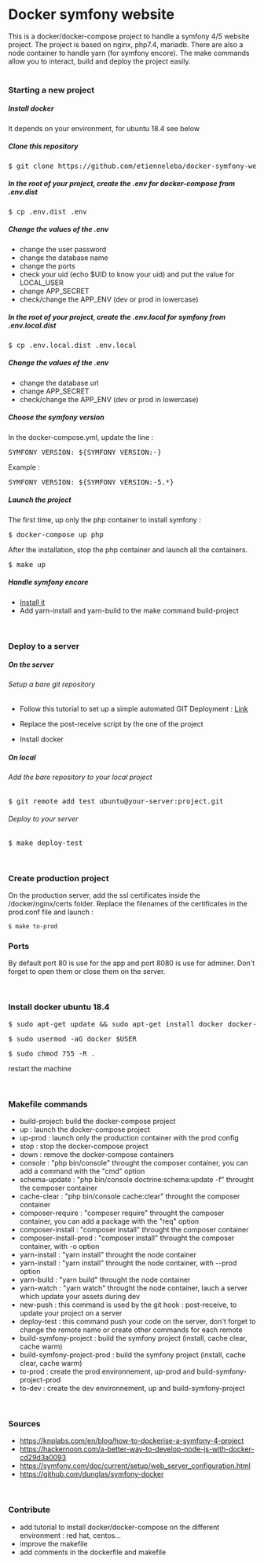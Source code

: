 # Docker symfony website

This is a docker/docker-compose project to handle a symfony 4/5 website project. The project is based on nginx, php7.4, mariadb. There are also a node container to handle yarn (for symfony encore). The make commands allow you to interact, build and deploy the project easily.  
<br>

### Starting a new project

##### Install docker

It depends on your environment, for ubuntu 18.4 see below

##### Clone this repository

<pre>$ git clone https://github.com/etienneleba/docker-symfony-website.git new-project-name</pre>

##### In the root of your project, create the .env for docker-compose from .env.dist

<pre>$ cp .env.dist .env</pre>

##### Change the values of the .env

- change the user password
- change the database name
- change the ports
- check your uid (echo \$UID to know your uid) and put the value for LOCAL_USER
- change APP_SECRET
- check/change the APP_ENV (dev or prod in lowercase)

##### In the root of your project, create the .env.local for symfony from .env.local.dist

<pre>$ cp .env.local.dist .env.local</pre>

##### Change the values of the .env

- change the database url
- change APP_SECRET
- check/change the APP_ENV (dev or prod in lowercase)

##### Choose the symfony version

In the docker-compose.yml, update the line :

<pre>SYMFONY_VERSION: ${SYMFONY_VERSION:-}</pre>

Example :

<pre>SYMFONY_VERSION: ${SYMFONY_VERSION:-5.*}</pre>

##### Launch the project

The first time, up only the php container to install symfony :

<pre>$ docker-compose up php</pre>

After the installation, stop the php container and launch all the containers.

<pre>$ make up</pre>

##### Handle symfony encore

- [Install it](https://symfony.com/doc/current/frontend/encore/installation.html)
- Add yarn-install and yarn-build to the make command build-project

<br>

### Deploy to a server

##### On the server

###### Setup a bare git repository

- Follow this tutorial to set up a simple automated GIT Deployment : [Link](https://gist.github.com/noelboss/3fe13927025b89757f8fb12e9066f2fa#file-post-receive)

- Replace the post-receive script by the one of the project

- Install docker

##### On local

###### Add the bare repository to your local project

<pre>$ git remote add test ubuntu@your-server:project.git</pre>

###### Deploy to your server

<pre>$ make deploy-test</pre>

<br>

### Create production project

On the production server, add the ssl certificates inside the /docker/nginx/certs folder. Replace the filenames of the certificates in the prod.conf file and launch :

```
$ make to-prod
```

### Ports

By default port 80 is use for the app and port 8080 is use for adminer. Don't forget to open them or close them on the server.

<br>

### Install docker ubuntu 18.4

<pre>$ sudo apt-get update && sudo apt-get install docker docker-compose</pre>
<pre>$ sudo usermod -aG docker $USER</pre>
<pre>$ sudo chmod 755 -R . </pre>

restart the machine

<br>

### Makefile commands

- build-project: build the docker-compose project
- up : launch the docker-compose project
- up-prod : launch only the production container with the prod config
- stop : stop the docker-compose project
- down : remove the docker-compose containers
- console : "php bin/console" throught the composer container, you can add a command with the "cmd" option
- schema-update : "php bin/console doctrine:schema:update -f" throught the composer container
- cache-clear : "php bin/console cache:clear" throught the composer container
- composer-require : "composer require" throught the composer container, you can add a package with the "req" option
- composer-install : "composer install" throught the composer container
- composer-install-prod : "composer install" throught the composer container, with -o option
- yarn-install : "yarn install" throught the node container
- yarn-install : "yarn install" throught the node container, with --prod option
- yarn-build : "yarn build" throught the node container
- yarn-watch : "yarn watch" throught the node container, lauch a server which update your assets during dev
- new-push : this command is used by the git hook : post-receive, to update your project on a server
- deploy-test : this command push your code on the server, don't forget to change the remote name or create other commands for each remote
- build-symfony-project : build the symfony project (install, cache clear, cache warm)
- build-symfony-project-prod : build the symfony project (install, cache clear, cache warm)
- to-prod : create the prod environnement, up-prod and build-symfony-project-prod
- to-dev : create the dev environnement, up and build-symfony-project

<br>

### Sources

- https://knplabs.com/en/blog/how-to-dockerise-a-symfony-4-project
- https://hackernoon.com/a-better-way-to-develop-node-js-with-docker-cd29d3a0093
- https://symfony.com/doc/current/setup/web_server_configuration.html
- https://github.com/dunglas/symfony-docker

<br>

### Contribute

- add tutorial to install docker/docker-compose on the different environment : red hat, centos...
- improve the makefile
- add comments in the dockerfile and makefile
